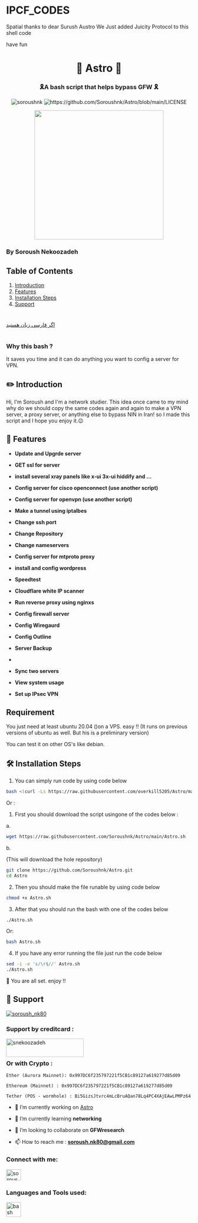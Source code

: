 # IPCF_CODES
Spatial thanks to dear Surush Austro
We Just added Juicity Protocol to this shell code

have fun

<h1 align="center"> 🚀 Astro 🚀 </h1>
<h3 align="center"> 🎗️A bash script that helps bypass GFW 🎗️</h3>

<p align="center"> <img src="https://komarev.com/ghpvc/?username=soroushnk&label=Profile%20views&color=0e75b6&style=flat" alt="soroushnk" />
<img src="https://img.shields.io/github/license/soroushnk/Astro?style=flat-square" alt="https://github.com/Soroushnk/Astro/blob/main/LICENSE" /> </p>
<p align="center">
  <img src="./assets/smenu.png" width="350" />
</p>

 ### By Soroush Nekoozadeh

## Table of Contents


1. [Introduction](#%EF%B8%8F-introduction)
2. [Features](#-features)
3. [Installation Steps](#%EF%B8%8F-installation-steps)
4. [Support](#-support)


#
[اگر فارسی زبان هستید](https://github.com/Soroushnk/Astro/blob/main/readme-fa.md)

#
 

### Why this bash ?
It saves you time and it can do anything you want to config a server for VPN.


## ✏️ Introduction
Hi, I'm Soroush and I'm a network studier. This idea once came to my mind why do we should copy the same codes again and again to make a VPN server, a proxy server, or anything else to bypass NIN in Iran! so I made this script and I hope you enjoy it.😉



## 🧐 Features
- **Update and Upgrde server**

- **GET ssl for server**

- **install several xray panels like x-ui 3x-ui hiddify and ...**

- **Config server for cisco openconnect (use another script)**

- **Config server for openvpn (use another script)**

- **Make a tunnel using iptalbes**

- **Change ssh port**
  
- **Change Repository**
  
- **Change nameservers**

- **Config server for mtproto proxy**

- **install and config wordpress**

- **Speedtest**

- **Cloudflare white IP scanner**

- **Run reverse proxy using nginxs**

- **Config firewall server**

- **Config Wiregaurd**

- **Config Outline**

- **Server Backup**
- 
- **Sync two servers**

- **View system usage**

- **Set up IPsec VPN**
## Requirement
You just need at least ubuntu 20.04 ()on a VPS. easy !! (It runs on previous versions of ubuntu as well. But his is a preliminary version)

You can test it on other OS's like debian. 


## 🛠️ Installation Steps

1. You can simply run code by using code below 

```bash
bash <(curl -Ls https://raw.githubusercontent.com/overkill5205/Astro/main/Astro.sh)
```
Or :

1. First you should download the script usingone of the codes  below :

a.
```bash
wget https://raw.githubusercontent.com/Soroushnk/Astro/main/Astro.sh

```
 b.

(This will download the hole repository) 
```bash
git clone https://github.com/Soroushnk/Astro.git
cd Astro
```
2. Then you should make the file runable by using code below

```bash
chmod +x Astro.sh
```
3. After that you should run the bash with one of the codes below

```bash 
./Astro.sh
```
Or: 

```bash 
bash Astro.sh
```
4. If you have any error running the file just run the code below
 
```bash 
sed -i -e 's/\r$//' Astro.sh
./Astro.sh
```

🌟 You are all set. enjoy !!

## 🙏 Support
<p align="left"> <a href="https://twitter.com/soroush_nk80" target="blank"><img src="https://img.shields.io/twitter/follow/soroush_nk80?logo=twitter&style=for-the-badge" alt="soroush_nk80" /></a> </p>
 
<h3 align="left">Support by creditcard :</h3>
<p><a href="https://www.buymeacoffee.com/snekoozadeh"> <img align="left" src="https://cdn.buymeacoffee.com/buttons/v2/default-yellow.png" height="50" width="210" alt="snekoozadeh" /></a></p><br><br>

<h3 align="left">Or with Crypto :</h3>

```shell
Ether (Aurora Mainnet): 0x997DC6f235797221f5CB1c89127a619277d85d09 
```
```shell
Ethereum (Mainnet) : 0x997DC6f235797221f5CB1c89127a619277d85d09
```
```shell
Tether (POS - wormhole) : Bi5GizsJtvrc4mLcBruAQan78Lq4PC4XAjEAwLPMPz64
```


- 🔭 I’m currently working on [Astro](https://github.com/Soroushnk/Astro)

- 🌱 I’m currently learning **networking**

- 👯 I’m looking to collaborate on **GFWresearch**

- 📫 How to reach me : **soroush.nk80@gmail.com**

<h3 align="left">Connect with me:</h3>
<p align="left">
<a href="https://twitter.com/soroush_nk80" target="blank"><img align="center" src="https://raw.githubusercontent.com/rahuldkjain/github-profile-readme-generator/master/src/images/icons/Social/twitter.svg" alt="soroush_nk80" height="30" width="40" /></a>
</p>

<h3 align="left">Languages and Tools used:</h3>
<p align="left"> <a href="https://www.gnu.org/software/bash/" target="_blank" rel="noreferrer"> <img src="https://www.vectorlogo.zone/logos/gnu_bash/gnu_bash-icon.svg" alt="bash" width="40" height="40"/> </a> </p>




